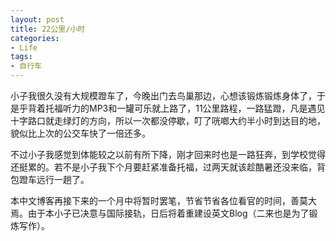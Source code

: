 ```yaml
---
layout: post
title: 22公里/小时
categories:
- Life
tags:
- 自行车
---
```


小子我很久没有大规模蹬车了，今晚出门去鸟巢那边，心想该锻炼锻炼身体了，于是乎背着托福听力的MP3和一罐可乐就上路了，11公里路程，一路猛蹬，凡是遇见十字路口就走绿灯的方向，所以一次都没停歇，叮了咣啷大约半小时到达目的地，貌似比上次的公交车快了一倍还多。

不过小子我感觉到体能较之以前有所下降，刚才回来时也是一路狂奔，到学校觉得还挺累的。若不是小子我下个月要赶紧准备托福，过两天就该趁酷暑还没来临，背包蹬车远行一趟了。

本中文博客再接下来的一个月中将暂时罢笔，节省节省各位看官的时间，善莫大焉。由于本小子已决意与国际接轨，日后将着重建设英文Blog（二来也是为了锻炼写作）。
